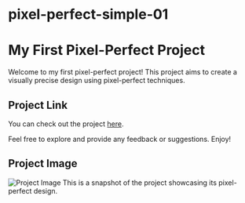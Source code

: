 # pixel-perfect-simple-01
# My First Pixel-Perfect Project

Welcome to my first pixel-perfect project! This project aims to create a visually precise design using pixel-perfect techniques.

## Project Link
You can check out the project [here](https://preeminent-pegasus-4ce74a.netlify.app/). 

Feel free to explore and provide any feedback or suggestions. Enjoy!

## Project Image
![Project Image](https://github.com/prynskaf/pixel-perfect-simple/blob/main/images/project-image.jpg)
This is a snapshot of the project showcasing its pixel-perfect design.


